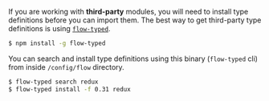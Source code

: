 If you are working with **third-party** modules, you will need to install type definitions before you can import them. The best way to get third-party type definitions is using [`flow-typed`](https://github.com/flowtype/flow-typed).

```sh
$ npm install -g flow-typed
```

You can search and install type definitions using this binary (`flow-typed` cli) from inside `/config/flow` directory.

```sh
$ flow-typed search redux
$ flow-typed install -f 0.31 redux
```
